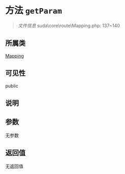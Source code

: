 # 方法 `getParam`

> *文件信息* suda\core\route\Mapping.php: 137~140

## 所属类 

[Mapping](../Mapping.md)

## 可见性

 public 

## 说明



## 参数


无参数


## 返回值

无返回值
